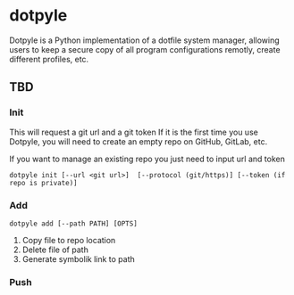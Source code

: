 # dotpyle

Dotpyle is a Python implementation of a dotfile system manager, allowing users
to keep a secure copy of all program configurations remotly, create different
profiles, etc.

## TBD

### Init

This will request a git url and a git token
If it is the first time you use Dotpyle, you will need to create an empty repo on GitHub, GitLab, etc.

If you want to manage an existing repo you just need to input url and token

    dotpyle init [--url <git url>]  [--protocol (git/https)] [--token (if repo is private)]

### Add

    dotpyle add [--path PATH] [OPTS]

1. Copy file to repo location
2. Delete file of path
3. Generate symbolik link to path


### Push
